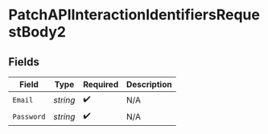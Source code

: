 # PatchAPIInteractionIdentifiersRequestBody2


## Fields

| Field              | Type               | Required           | Description        |
| ------------------ | ------------------ | ------------------ | ------------------ |
| `Email`            | *string*           | :heavy_check_mark: | N/A                |
| `Password`         | *string*           | :heavy_check_mark: | N/A                |